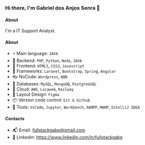 ### Hi there, I'm Gabriel dos Anjos Senra 👋

#### About
I'm a IT Support Analyst.

#### About
- ⚡️ Main language: `JAVA`
- 📡 Backend: `PHP`, `Python`, `Node`, `JAVA`
- 🎉 Frontend: `HTML5`, `CSS3`, `Javascript`
- 🔌 Frameworks: `Laravel`, `Bootstrap`, `Spring`, `Angular`
- 👓 NoCode: `Wordpress`, `N8N`
- 👑 Databases: `MySQL`, `MongoDB`, `PostgreeSQL`
- 👞 Cloud: `AWS`, `Locaweb`, `Railway`
- 🎨 Layout Design: `Figma` 
- 📦️ Version code control: `Git & Github`
- 🔨 Tools: `VsCode`, `Jupyter`, `Workbench`, `XAMPP`, `MAMP`, `IntelliJ IDEA`

#### Contacts

- 📬 Email: fullstackgabe@gmail.com
- 👤 Linkedin: https://www.linkedin.com/in/fullstackgabe
